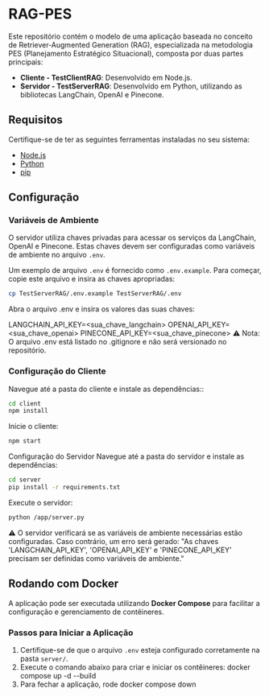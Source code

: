 # RAG-PES

Este repositório contém o modelo de uma aplicação baseada no conceito de Retriever-Augmented Generation (RAG), especializada na metodologia PES (Planejamento Estratégico Situacional), composta por duas partes principais:

- **Cliente - TestClientRAG**: Desenvolvido em Node.js.
- **Servidor - TestServerRAG**: Desenvolvido em Python, utilizando as bibliotecas LangChain, OpenAI e Pinecone.

## Requisitos

Certifique-se de ter as seguintes ferramentas instaladas no seu sistema:

- [Node.js](https://nodejs.org/)
- [Python](https://www.python.org/)
- [pip](https://pip.pypa.io/en/stable/)

## Configuração

### Variáveis de Ambiente

O servidor utiliza chaves privadas para acessar os serviços da LangChain, OpenAI e Pinecone. Estas chaves devem ser configuradas como variáveis de ambiente no arquivo `.env`.

Um exemplo de arquivo `.env` é fornecido como `.env.example`. Para começar, copie este arquivo e insira as chaves apropriadas:

```bash
cp TestServerRAG/.env.example TestServerRAG/.env
```

Abra o arquivo .env e insira os valores das suas chaves:

LANGCHAIN_API_KEY=<sua_chave_langchain>
OPENAI_API_KEY=<sua_chave_openai>
PINECONE_API_KEY=<sua_chave_pinecone>
⚠️ Nota: O arquivo .env está listado no .gitignore e não será versionado no repositório.

### Configuração do Cliente

Navegue até a pasta do cliente e instale as dependências::

```bash
cd client
npm install
```

Inicie o cliente:

```bash
npm start
```

Configuração do Servidor
Navegue até a pasta do servidor e instale as dependências:

```bash
cd server
pip install -r requirements.txt
```

Execute o servidor:

```bash
python /app/server.py
```

⚠️ O servidor verificará se as variáveis de ambiente necessárias estão configuradas. Caso contrário, um erro será gerado:
"As chaves 'LANGCHAIN_API_KEY', 'OPENAI_API_KEY' e 'PINECONE_API_KEY' precisam ser definidas como variáveis de ambiente."

## Rodando com Docker

A aplicação pode ser executada utilizando **Docker Compose** para facilitar a configuração e gerenciamento de contêineres.

### Passos para Iniciar a Aplicação

1. Certifique-se de que o arquivo `.env` esteja configurado corretamente na pasta `server/`.
2. Execute o comando abaixo para criar e iniciar os contêineres:
   docker compose up -d --build
3. Para fechar a aplicação, rode
   docker compose down
